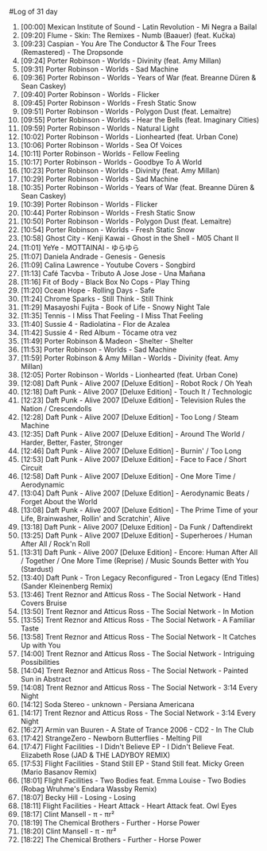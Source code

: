 #Log of 31 day

1. [00:00] Mexican Institute of Sound - Latin Revolution - Mi Negra a Bailal
1. [09:20] Flume - Skin: The Remixes - Numb (Baauer) (feat. Kučka)
1. [09:23] Caspian - You Are The Conductor & The Four Trees (Remastered) - The Dropsonde
1. [09:24] Porter Robinson - Worlds - Divinity (feat. Amy Millan)
1. [09:31] Porter Robinson - Worlds - Sad Machine
1. [09:36] Porter Robinson - Worlds - Years of War (feat. Breanne Düren & Sean Caskey)
1. [09:40] Porter Robinson - Worlds - Flicker
1. [09:45] Porter Robinson - Worlds - Fresh Static Snow
1. [09:51] Porter Robinson - Worlds - Polygon Dust (feat. Lemaitre)
1. [09:55] Porter Robinson - Worlds - Hear the Bells (feat. Imaginary Cities)
1. [09:59] Porter Robinson - Worlds - Natural Light
1. [10:02] Porter Robinson - Worlds - Lionhearted (feat. Urban Cone)
1. [10:06] Porter Robinson - Worlds - Sea Of Voices
1. [10:11] Porter Robinson - Worlds - Fellow Feeling
1. [10:17] Porter Robinson - Worlds - Goodbye To A World
1. [10:23] Porter Robinson - Worlds - Divinity (feat. Amy Millan)
1. [10:29] Porter Robinson - Worlds - Sad Machine
1. [10:35] Porter Robinson - Worlds - Years of War (feat. Breanne Düren & Sean Caskey)
1. [10:39] Porter Robinson - Worlds - Flicker
1. [10:44] Porter Robinson - Worlds - Fresh Static Snow
1. [10:50] Porter Robinson - Worlds - Polygon Dust (feat. Lemaitre)
1. [10:54] Porter Robinson - Worlds - Fresh Static Snow
1. [10:58] Ghost City - Kenji Kawai - Ghost in the Shell - M05 Chant II
1. [11:01] YeYe - MOTTAINAI - ゆらゆら
1. [11:07] Daniela Andrade - Genesis - Genesis
1. [11:09] Calina Lawrence - Youtube Covers - Songbird
1. [11:13] Café Tacvba - Tributo A Jose Jose - Una Mañana
1. [11:16] Fit of Body - Black Box No Cops - Play Thing
1. [11:20] Ocean Hope - Rolling Days - Safe
1. [11:24] Chrome Sparks - Still Think - Still Think
1. [11:29] Masayoshi Fujita - Book of Life - Snowy Night Tale
1. [11:35] Tennis - I Miss That Feeling - I Miss That Feeling
1. [11:40] Sussie 4 - Radiolatina - Flor de Azalea
1. [11:42] Sussie 4 - Red Album - Tócame otra vez
1. [11:49] Porter Robinson & Madeon - Shelter - Shelter
1. [11:53] Porter Robinson - Worlds - Sad Machine
1. [11:59] Porter Robinson & Amy Millan - Worlds - Divinity (feat. Amy Millan)
1. [12:05] Porter Robinson - Worlds - Lionhearted (feat. Urban Cone)
1. [12:08] Daft Punk - Alive 2007 [Deluxe Edition] - Robot Rock / Oh Yeah
1. [12:18] Daft Punk - Alive 2007 [Deluxe Edition] - Touch It / Technologic
1. [12:23] Daft Punk - Alive 2007 [Deluxe Edition] - Television Rules the Nation / Crescendolls
1. [12:28] Daft Punk - Alive 2007 [Deluxe Edition] - Too Long / Steam Machine
1. [12:35] Daft Punk - Alive 2007 [Deluxe Edition] - Around The World / Harder, Better, Faster, Stronger
1. [12:46] Daft Punk - Alive 2007 [Deluxe Edition] - Burnin' / Too Long
1. [12:53] Daft Punk - Alive 2007 [Deluxe Edition] - Face to Face / Short Circuit
1. [12:58] Daft Punk - Alive 2007 [Deluxe Edition] - One More Time / Aerodynamic
1. [13:04] Daft Punk - Alive 2007 [Deluxe Edition] - Aerodynamic Beats / Forget About the World
1. [13:08] Daft Punk - Alive 2007 [Deluxe Edition] - The Prime Time of your Life, Brainwasher, Rollin' and Scratchin', Alive
1. [13:18] Daft Punk - Alive 2007 [Deluxe Edition] - Da Funk / Daftendirekt
1. [13:25] Daft Punk - Alive 2007 [Deluxe Edition] - Superheroes / Human After All / Rock'n Roll
1. [13:31] Daft Punk - Alive 2007 [Deluxe Edition] - Encore: Human After All / Together / One More Time (Reprise) / Music Sounds Better with You (Stardust)
1. [13:40] Daft Punk - Tron Legacy Reconfigured - Tron Legacy (End Titles) (Sander Kleinenberg Remix)
1. [13:46] Trent Reznor and Atticus Ross - The Social Network - Hand Covers Bruise
1. [13:50] Trent Reznor and Atticus Ross - The Social Network - In Motion
1. [13:55] Trent Reznor and Atticus Ross - The Social Network - A Familiar Taste
1. [13:58] Trent Reznor and Atticus Ross - The Social Network - It Catches Up with You
1. [14:00] Trent Reznor and Atticus Ross - The Social Network - Intriguing Possibilities
1. [14:04] Trent Reznor and Atticus Ross - The Social Network - Painted Sun in Abstract
1. [14:08] Trent Reznor and Atticus Ross - The Social Network - 3:14 Every Night
1. [14:12] Soda Stereo - unknown - Persiana Americana
1. [14:17] Trent Reznor and Atticus Ross - The Social Network - 3:14 Every Night
1. [16:27] Armin van Buuren - A State of Trance 2006 - CD2 - In The Club
1. [17:42] StrangeZero - Newborn Butterflies - Melting Pill
1. [17:47] Flight Facilities - I Didn't Believe EP - I Didn't Believe Feat. Elizabeth Rose (JAD & THE LADYBOY REMIX)
1. [17:53] Flight Facilities - Stand Still EP - Stand Still feat. Micky Green (Mario Basanov Remix)
1. [18:01] Flight Facilities - Two Bodies feat. Emma Louise - Two Bodies (Robag Wruhme's Endara Wassby Remix)
1. [18:07] Becky Hill - Losing - Losing
1. [18:11] Flight Facilities - Heart Attack - Heart Attack feat. Owl Eyes
1. [18:17] Clint Mansell - π - πr²
1. [18:19] The Chemical Brothers - Further - Horse Power
1. [18:20] Clint Mansell - π - πr²
1. [18:22] The Chemical Brothers - Further - Horse Power

